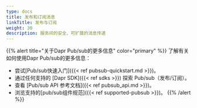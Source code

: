 ```yaml
---
type: docs
title: 发布和订阅消息
linkTitle: 发布与订阅
weight: 30
description: 服务间的安全、可扩展的消息传递
---
```


{{% alert title="关于Dapr Pub/sub的更多信息" color="primary" %}}
了解有关如何使用Dapr Pub/sub的更多信息：

- 尝试[Pub/sub快速入门]({{< ref pubsub-quickstart.md >}})。
- 通过任何支持的 [Dapr SDK]({{< ref sdks >}}) 探索 Pub/sub（发布/订阅）。
- 查看 [Pub/sub API 参考文档]({{< ref pubsub_api.md >}})。
- 浏览支持的[pub/sub组件规范]({{< ref supported-pubsub >}})。
  {{% /alert %}}
